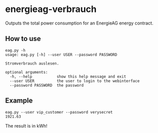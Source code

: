 # energieag-verbrauch
Outputs the total power consumption for an EnergieAG energy contract.

## How to use
```
eag.py -h
usage: eag.py [-h] --user USER --password PASSWORD

Stromverbrauch auslesen.

optional arguments:
  -h, --help           show this help message and exit
  --user USER          the user to login to the webinterface
  --password PASSWORD  the password
```

## Example
```
eag.py --user vip_customer --password verysecret
1921.63
```

The result is in kWh!
